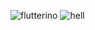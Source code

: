 ![flutterino](https://github.com/user-attachments/assets/debd156f-e3dd-4122-ac37-d4ac75c59965)
![hell](https://github.com/user-attachments/assets/3a7d7c7c-b1f7-4cc3-a600-d1fd6522fc6a)
